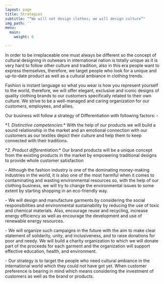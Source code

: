 ```yaml
---
layout: page
title: Strategies
subtitle: "“We will not design clothes; we will design culture”"
img_path: ''
menu:
  main:
    weight: 6

---
```

In order to be irreplaceable one must always be different so the concept of cultural designing in outwears in international nation is totally unique as it is very hard to follow other culture and tradition, also in this era people want to express themselves, therefore, we target people who look for a unique and up-to-date product as well as a cultural ambiance in clothing trends.

Fashion is instant language so what you wear is how you represent yourself to the world, therefore, we will offer elegant, exclusive and iconic designs of quality clothing brands to our customers specifically related to their own culture. We strive to be a well-managed and caring organization for our customers, employees, and allies.

Our business will follow a strategy of Differentiation with following factors: -

\**1. Distinctive competencies:** With the help of our products we will build a sound relationship in the market and an emotional connection with our customers as our textiles depict their culture and help them to keep connected with their traditions.

\**2. Product differentiation:** Our brand products will be a unique concept from the existing products in the market by empowering traditional designs to provide whole customer satisfaction

\- Although the fashion industry is one of the dominating money-making industries in the world, it is also one of the most harmful when it comes to contaminating and wasting environmental resources so, with the help of our clothing business, we will try to change the environmental issues to some extent by starting shopping in an eco-friendly way.

\- We will design and manufacture garments by considering the social responsibilities and environmental sustainability by reducing the use of toxic and chemical materials. Also, encourage reuse and recycling, increase energy efficiency as well as encourage the development and use of renewable energy resources.

\- We will organize such campaigns in the future with the aim to make clear statement of solidarity, unity, and inclusiveness, and to raise donations for poor and needy. We will build a charity organization to which we will donate part of the proceeds for each garment and the organization will support effective education, health, and environment.

\- Our strategy is to target the people who need cultural ambiance in the international world which they could not have got yet. When customer preference is bearing in mind which means considering the investment of customers as well as the brand or products.